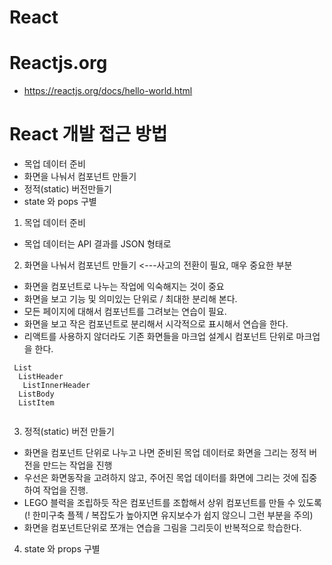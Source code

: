 # React

# Reactjs.org 
- <https://reactjs.org/docs/hello-world.html>

# React 개발 접근 방법 
- 목업 데이터 준비 
- 화면을 나눠서 컴포넌트 만들기 
- 정적(static) 버전만들기
- state 와 pops 구별 


 1. 목업 데이터 준비 
 - 목업 데이터는 API 결과를 JSON 형태로 
 
 2. 화면을 나눠서 컴포넌트 만들기 <---사고의 전환이 필요, 매우 중요한 부분
 - 화면을 컴포넌트로 나누는 작업에 익숙해지는 것이 중요
 - 화면을 보고 기능 및 의미있는 단위로 / 최대한 분리해 본다. 
 - 모든 페이지에 대해서 컴포넌트를 그려보는 연습이 필요. 
 - 화면을 보고 작은 컴포넌트로 분리해서 시각적으로 표시해서 연습을 한다. 
 - 리액트를 사용하지 않더라도 기존 화면들을 마크업 설계시 컴포넌트 단위로 마크업을 한다. 
 
 
 ```
  List
   ListHeader
    ListInnerHeader
   ListBody
   ListItem
   
 ```  
 
 3. 정적(static) 버전 만들기 
 - 화면을 컴포넌트 단위로 나누고 나면 준비된 목업 데이터로 화면을 그리는 정적 버전을 만드는 작업을 진행  
 - 우선은 화면동작을 고려하지 않고, 주어진 목업 데이터를 화면에 그리는 것에 집중하여 작업을 진행.
 - LEGO 블럭을 조립하듯 작은 컴포넌트를 조합해서 상위 컴포넌트를 만들 수 있도록
 (! 한미구축 플젝 / 복잡도가 높아지면 유지보수가 쉽지 않으니 그런 부분을 주의)
 -  화면을 컴포넌트단위로 쪼개는 연습을 그림을 그리듯이 반복적으로 학습한다. 
 
 
 4. state 와 props 구별 
 
 
 
 
 
 
